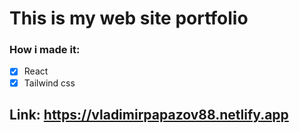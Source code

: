 # This is my web site portfolio

### How i made it:
- [x] React
- [x] Tailwind css

## Link: https://vladimirpapazov88.netlify.app
